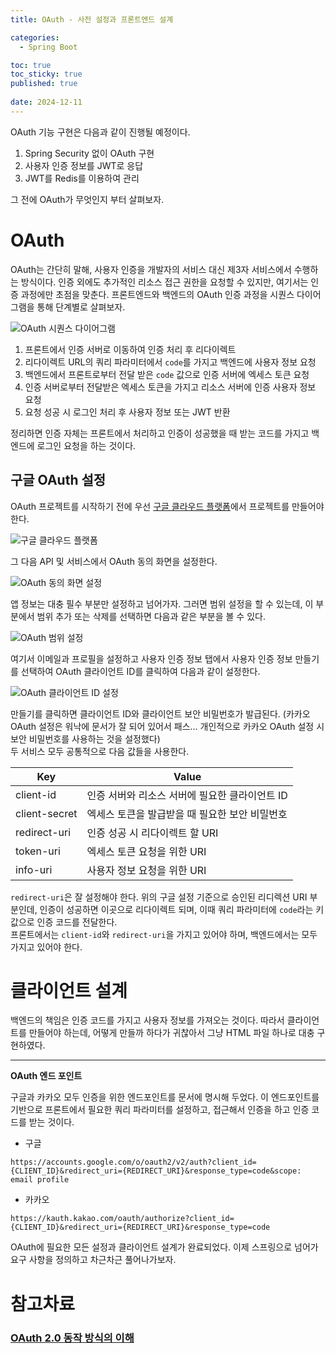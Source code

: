 ```yaml
---
title: OAuth - 사전 설정과 프론트엔드 설계

categories:
  - Spring Boot

toc: true
toc_sticky: true
published: true
 
date: 2024-12-11
---
```


OAuth 기능 구현은 다음과 같이 진행될 예정이다.

1. Spring Security 없이 OAuth 구현
2. 사용자 인증 정보를 JWT로 응답
3. JWT를 Redis를 이용하여 관리

그 전에 OAuth가 무엇인지 부터 살펴보자.

# OAuth

OAuth는 간단히 말해, 사용자 인증을 개발자의 서비스 대신 제3자 서비스에서 수행하는 방식이다. 인증 외에도 추가적인 리소스 접근 권한을 요청할 수 있지만, 여기서는 인증 과정에만 초점을 맞춘다. 프론트엔드와 백엔드의 OAuth 인증 과정을 시퀀스 다이어그램을 통해 단계별로 살펴보자.

![OAuth 시퀀스 다이어그램](/assets/images/oauth-01_01.png)

1. 프론트에서 인증 서버로 이동하여 인증 처리 후 리다이렉트
2. 리다이렉트 URL의 쿼리 파라미터에서 `code`를 가지고 백엔드에 사용자 정보 요청
3. 백엔드에서 프론트로부터 전달 받은 `code` 값으로 인증 서버에 엑세스 토큰 요청
4. 인증 서버로부터 전달받은 엑세스 토큰을 가지고 리소스 서버에 인증 사용자 정보 요청
5. 요청 성공 시 로그인 처리 후 사용자 정보 또는 JWT 반환

정리하면 인증 자체는 프론트에서 처리하고 인증이 성공했을 때 받는 코드를 가지고 백엔드에 로그인 요청을 하는 것이다.

## 구글 OAuth 설정

OAuth 프로젝트를 시작하기 전에 우선 [구글 클라우드 플랫폼](https://console.cloud.google.com/welcome)에서 프로젝트를 만들어야 한다.

![구글 클라우드 플랫폼](/assets/images/oauth-01_02.png)

그 다음 API 및 서비스에서 OAuth 동의 화면을 설정한다. 

![OAuth 동의 화면 설정](/assets/images/oauth-01_03.png)

앱 정보는 대충 필수 부분만 설정하고 넘어가자. 그러면 범위 설정을 할 수 있는데, 이 부분에서 범위 추가 또는 삭제를 선택하면 다음과 같은 부분을 볼 수 있다.

![OAuth 범위 설정](/assets/images/oauth-01_04.png)

여기서 이메일과 프로필을 설정하고 사용자 인증 정보 탭에서 사용자 인증 정보 만들기를 선택하여 OAuth 클라이언트 ID를 클릭하여 다음과 같이 설정한다.

![OAuth 클라이언트 ID 설정](/assets/images/oauth-01_05.png)

만들기를 클릭하면 클라이언트 ID와 클라이언트 보안 비밀번호가 발급된다. (카카오 OAuth 설정은 워낙에 문서가 잘 되어 있어서 패스... 개인적으로 카카오 OAuth 설정 시 보안 비밀번호를 사용하는 것을 설정했다)  
두 서비스 모두 공통적으로 다음 값들을 사용한다.

| Key           | Value                                                                      |
| ------------- | -------------------------------------------------------------------------- |
| client-id     | 인증 서버와 리소스 서버에 필요한 클라이언트 ID                             |
| client-secret | 엑세스 토큰을 발급받을 때 필요한 보안 비밀번호                             |
| redirect-uri  | 인증 성공 시 리다이렉트 할 URI  |
| token-uri     | 엑세스 토큰 요청을 위한 URI                                                |
| info-uri      | 사용자 정보 요청을 위한 URI                                                |

`redirect-uri`은 잘 설정해야 한다. 위의 구글 설정 기준으로 승인된 리디렉션 URI 부분인데, 인증이 성공하면 이곳으로 리다이렉트 되며, 이때 쿼리 파라미터에 `code`라는 키 값으로 인증 코드를 전달한다.  
프론트에서는 `client-id`와 `redirect-uri`을 가지고 있어야 하며, 백엔드에서는 모두 가지고 있어야 한다.

# 클라이언트 설계

백엔드의 책임은 인증 코드를 가지고 사용자 정보를 가져오는 것이다. 따라서 클라이언트를 만들어야 하는데, 어떻게 만들까 하다가 귀찮아서 그냥 HTML 파일 하나로 대충 구현하였다.

<script src="https://gist.github.com/sehako/9d083734ed9fef45e09b584af2e88ea0.js"></script>

---

**OAuth 엔드 포인트**

구글과 카카오 모두 인증을 위한 엔드포인트를 문서에 명시해 두었다. 이 엔드포인트를 기반으로 프론트에서 필요한 쿼리 파라미터를 설정하고, 접근해서 인증을 하고 인증 코드를 받는 것이다.

- 구글

```
https://accounts.google.com/o/oauth2/v2/auth?client_id={CLIENT_ID}&redirect_uri={REDIRECT_URI}&response_type=code&scope: email profile
```

- 카카오

```
https://kauth.kakao.com/oauth/authorize?client_id={CLIENT_ID}&redirect_uri={REDIRECT_URI}&response_type=code
```

OAuth에 필요한 모든 설정과 클라이언트 설계가 완료되었다. 이제 스프링으로 넘어가 요구 사항을 정의하고 차근차근 풀어나가보자.


# 참고차료

### [OAuth 2.0 동작 방식의 이해](https://blog.naver.com/mds_datasecurity/222182943542)